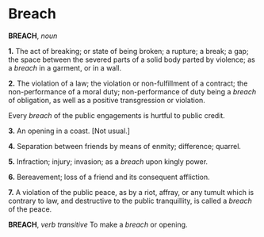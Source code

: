 # Breach

**BREACH**, _noun_

**1.** The act of breaking; or state of being broken; a rupture; a break; a gap; the space between the severed parts of a solid body parted by violence; as a _breach_ in a garment, or in a wall.

**2.** The violation of a law; the violation or non-fulfillment of a contract; the non-performance of a moral duty; non-performance of duty being a _breach_ of obligation, as well as a positive transgression or violation.

Every _breach_ of the public engagements is hurtful to public credit.

**3.** An opening in a coast. \[Not usual.\]

**4.** Separation between friends by means of enmity; difference; quarrel.

**5.** Infraction; injury; invasion; as a _breach_ upon kingly power.

**6.** Bereavement; loss of a friend and its consequent affliction.

**7.** A violation of the public peace, as by a riot, affray, or any tumult which is contrary to law, and destructive to the public tranquillity, is called a _breach_ of the peace.

**BREACH**, _verb transitive_ To make a _breach_ or opening.